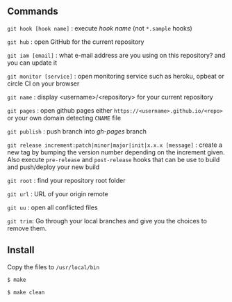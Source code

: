 ## Commands

`git hook [hook name]` : execute _hook name_ (not `*.sample` hooks)

`git hub` : open GitHub for the current repository

`git iam [email]` : what e-mail address are you using on this repository? and you can update it

`git monitor [service]` : open monitoring service such as heroku, opbeat or circle CI on your browser

`git name` : display \<username\>/\<repository\> for your current repository

`git pages` : open github pages either `https://<username>.github.io/<repo>` or your own domain detecting `CNAME` file

`git publish` : push branch into _gh-pages_ branch

`git release increment:patch|minor|major|init|x.x.x [message]` : create a new tag by bumping the version number depending on the increment given. Also execute `pre-release` and `post-release` hooks that can be use to build and push/deploy your new build

`git root` : find your repository root folder

`git url` : URL of your origin remote

`git uu` : open all conflicted files

`git trim`: Go through your local branches and give you the choices to remove them.

## Install

Copy the files to `/usr/local/bin`

```sh
$ make
```

```sh
$ make clean
```
